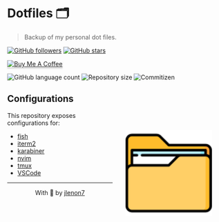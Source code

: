 # Dotfiles 🗂️

> Backup of my personal dot files.

[![GitHub followers](https://img.shields.io/github/followers/jlenon7.svg?style=social&label=Follow&maxAge=2592000)](https://github.com/jlenon7?tab=followers)
[![GitHub stars](https://img.shields.io/github/stars/jlenon7/dotfiles.svg?style=social&label=Star&maxAge=2592000)](https://github.com/jlenon7/dotfiles/stargazers/)

<p>
    <a href="https://www.buymeacoffee.com/athenna" target="_blank"><img src="https://www.buymeacoffee.com/assets/img/custom_images/orange_img.png" alt="Buy Me A Coffee" style="height: 41px !important;width: 174px !important;box-shadow: 0px 3px 2px 0px rgba(190, 190, 190, 0.5) !important;-webkit-box-shadow: 0px 3px 2px 0px rgba(190, 190, 190, 0.5) !important;" ></a>
</p>

<p>
  <img alt="GitHub language count" src="https://img.shields.io/github/languages/count/AthennaIO/Core?style=for-the-badge&logo=appveyor">

  <img alt="Repository size" src="https://img.shields.io/github/repo-size/AthennaIO/Core?style=for-the-badge&logo=appveyor">

  <img alt="Commitizen" src="https://img.shields.io/badge/commitizen-friendly-brightgreen?style=for-the-badge&logo=appveyor">
</p>

<img src=".github/logo.png" width="200px" align="right" hspace="30px" vspace="100px">

## Configurations

This repository exposes configurations for:

- [fish](https://fishshell.com/)
- [iterm2](https://iterm2.com/)
- [karabiner](https://karabiner-elements.pqrs.org/)
- [nvim](https://neovim.io/)
- [tmux](https://github.com/tmux/tmux/wiki)
- [VSCode](https://code.visualstudio.com/)

---

<p align='center'>
  With 💜 by <a href='https://github.com/jlenon7'>jlenon7</a>
</p>
